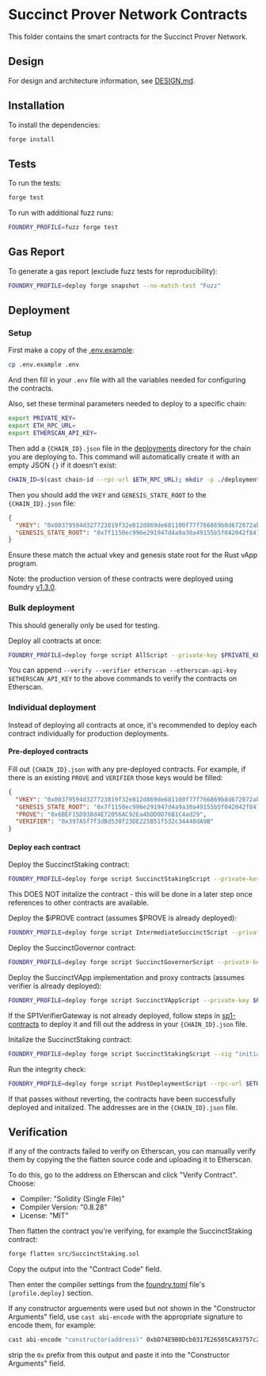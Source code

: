 # Succinct Prover Network Contracts

This folder contains the smart contracts for the Succinct Prover Network.

## Design

For design and architecture information, see [DESIGN.md](./DESIGN.md).

## Installation

To install the dependencies:

```sh
forge install
```

## Tests

To run the tests:

```sh
forge test
```

To run with additional fuzz runs:

```sh
FOUNDRY_PROFILE=fuzz forge test
```

## Gas Report

To generate a gas report (exclude fuzz tests for reproducibility):

```sh
FOUNDRY_PROFILE=deploy forge snapshot --no-match-test "Fuzz"
```

## Deployment

### Setup

First make a copy of the [.env.example](./.env.example):

```sh
cp .env.example .env
```

And then fill in your `.env` file with all the variables needed for configuring the contracts.

Also, set these terminal parameters needed to deploy to a specific chain:

```sh
export PRIVATE_KEY=
export ETH_RPC_URL=
export ETHERSCAN_API_KEY=
```

Then add a `{CHAIN_ID}.json` file in the [deployments](./deployments) directory for the chain you are deploying to. This command will automatically create it with an empty JSON `{}` if it doesn't exist:

```sh
CHAIN_ID=$(cast chain-id --rpc-url $ETH_RPC_URL); mkdir -p ./deployments && [ -f "./deployments/${CHAIN_ID}.json" ] || echo '{}' > "./deployments/${CHAIN_ID}.json"
```

Then you should add the `VKEY` and `GENESIS_STATE_ROOT` to the `{CHAIN_ID}.json` file:

```json
{
  "VKEY": "0x00379594d327723819f32e812d869de681100f77f766869b8d672072ab73e27c",
  "GENESIS_STATE_ROOT": "0x7f1150ec996e291947d4a9a30a49155b5f042042f841f25db4d41da04cef63f4"
}
```

Ensure these match the actual vkey and genesis state root for the Rust vApp program.

Note: the production version of these contracts were deployed using foundry [v1.3.0](https://github.com/foundry-rs/foundry/releases/tag/v1.3.0).

### Bulk deployment

This should generally only be used for testing.

Deploy all contracts at once:

```sh
FOUNDRY_PROFILE=deploy forge script AllScript --private-key $PRIVATE_KEY --broadcast --rpc-url $ETH_RPC_URL
```

You can append `--verify --verifier etherscan --etherscan-api-key $ETHERSCAN_API_KEY` to the above commands to verify the contracts on Etherscan.

### Individual deployment

Instead of deploying all contracts at once, it's recommended to deploy each contract individually for production deployments.

#### Pre-deployed contracts

Fill out `{CHAIN_ID}.json` with any pre-deployed contracts. For example, if there is an existing `PROVE` and `VERIFIER` those keys would be filled:

```json
{
  "VKEY": "0x00379594d327723819f32e812d869de681100f77f766869b8d672072ab73e27c",
  "GENESIS_STATE_ROOT": "0x7f1150ec996e291947d4a9a30a49155b5f042042f841f25db4d41da04cef63f4",
  "PROVE": "0x6BEF15D938d4E72056AC92Ea4bDD0D76B1C4ad29",
  "VERIFIER": "0x397A5f7f3dBd538f23DE225B51f532c34448dA9B"
}
```

#### Deploy each contract

Deploy the SuccinctStaking contract:

```sh
FOUNDRY_PROFILE=deploy forge script SuccinctStakingScript --private-key $PRIVATE_KEY --broadcast --rpc-url $ETH_RPC_URL --verify --verifier etherscan --etherscan-api-key $ETHERSCAN_API_KEY
```

This DOES NOT initalize the contract - this will be done in a later step once references to other contracts are available.

Deploy the $iPROVE contract (assumes $PROVE is already deployed):

```sh
FOUNDRY_PROFILE=deploy forge script IntermediateSuccinctScript --private-key $PRIVATE_KEY --broadcast --rpc-url $ETH_RPC_URL --verify --verifier etherscan --etherscan-api-key $ETHERSCAN_API_KEY
```

Deploy the SuccinctGovernor contract:

```sh
FOUNDRY_PROFILE=deploy forge script SuccinctGovernorScript --private-key $PRIVATE_KEY --broadcast --rpc-url $ETH_RPC_URL --verify --verifier etherscan --etherscan-api-key $ETHERSCAN_API_KEY
```

Deploy the SuccinctVApp implementation and proxy contracts (assumes verifier is already deployed):

```sh
FOUNDRY_PROFILE=deploy forge script SuccinctVAppScript --private-key $PRIVATE_KEY --broadcast --rpc-url $ETH_RPC_URL --verify --verifier etherscan --etherscan-api-key $ETHERSCAN_API_KEY
```

If the SP1VerifierGateway is not already deployed, follow steps in [sp1-contracts](https://github.com/succinctlabs/sp1-contracts) to deploy it and fill out the address in your `{CHAIN_ID}.json` file.

Initalize the SuccinctStaking contract:

```sh
FOUNDRY_PROFILE=deploy forge script SuccinctStakingScript --sig "initialize()" --private-key $PRIVATE_KEY --broadcast --rpc-url $ETH_RPC_URL
```

Run the integrity check:

```sh
FOUNDRY_PROFILE=deploy forge script PostDeploymentScript --rpc-url $ETH_RPC_URL
```

If that passes without reverting, the contracts have been successfully deployed and initalized. The addresses are in the `{CHAIN_ID}.json` file.

## Verification

If any of the contracts failed to verify on Etherscan, you can manually verify them by copying the the flatten source code and uploading it to Etherscan.

To do this, go to the address on Etherscan and click "Verify Contract". Choose:

* Compiler: "Solidity (Single File)"
* Compiler Version: "0.8.28"
* License: "MIT"

Then flatten the contract you're verifying, for example the SuccinctStaking contract:

```sh
forge flatten src/SuccinctStaking.sol
```

Copy the output into the "Contract Code" field.

Then enter the compiler settings from the [foundry.toml](./foundry.toml) file's `[profile.deploy]` section.

If any constructor arguements were used but not shown in the "Constructor Arguments" field, use `cast abi-encode` with the appropriate signature to encode them, for example:

```sh
cast abi-encode "constructor(address)" 0xbD74E9B0Dcb0317E26505CA93757c29d564B533B
```

strip the `0x` prefix from this output and paste it into the "Constructor Arguments" field.
